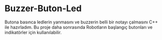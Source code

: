 # Buzzer-Buton-Led
Butona basınca ledlerin yanmasını ve buzzerin belli bir notayı çalmasını C++ ile hazırladım. Bu proje daha sonrasında Robotların başlangıç butonları ve indikatörler için kullanılabilir.
